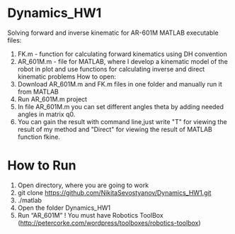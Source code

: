 # Dynamics_HW1
Solving forward and inverse kinematic for AR-601M
MATLAB executable files:
1. FK.m - function for calculating forward kinematics using DH convention
2. AR_601M.m - file for MATLAB, where I develop a kinematic model of the robot in plot and use functions for calculating inverse and direct kinematic problems
How to open:
1. Download AR_601M.m and FK.m files in one folder and manually run it from MATLAB
2. Run AR_601M.m project 
3. In file AR_601M.m you can set different angles theta by adding needed angles in matrix q0.
4. You can gain the result with command line,just write "T" for viewing the result of my method and "Direct" for viewing the result of MATLAB function fkine.
# How to Run
1. Open directory, where you are going to work
2. git clone https://github.com/NikitaSevostyanov/Dynamics_HW1.git
3. ./matlab
4. Open the folder Dynamics_HW1
5. Run “AR_601M” ! You must have Robotics ToolBox (http://petercorke.com/wordpress/toolboxes/robotics-toolbox)
